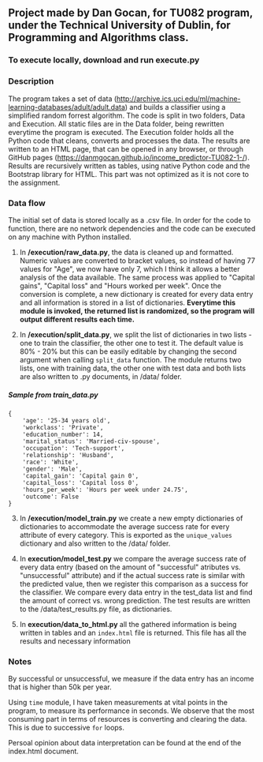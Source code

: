## Project made by Dan Gocan, for TU082 program, under the Technical University of Dublin, for Programming and Algorithms class. 

### To execute locally, download and run execute.py

### Description
The program takes a set of data (http://archive.ics.uci.edu/ml/machine-learning-databases/adult/adult.data) and builds a classifier using a simplified random forrest algorithm. The code is split in two folders, Data and Execution. All static
files are in the Data folder, being rewritten everytime the program is executed. The Execution folder holds all the
Python code that cleans, converts and processes the data. The results are written to an HTML page, that can be opened in any browser, or through GitHub pages (https://danmgocan.github.io/income_predictor-TU082-1-/). Results are recursively written as tables, using native Python code and the Bootstrap library for HTML. This part was not optimized as it is not core to the assignment. 

### Data flow
The initial set of data is stored locally as a .csv file. In order for the code to function, there are no network dependencies and the code can be executed on any machine with Python installed. 

1. In **/execution/raw_data.py**, the data is cleaned up and formatted. Numeric values are converted to bracket values, so instead of having 77 values for "Age", we now have only 7, which I think it allows a better analysis of the data available. The same process was applied to "Capital gains", "Capital loss" and "Hours worked per week". Once the conversion is complete, a new dictionary is created for every data entry and all information is stored in a list of dictionaries. **Everytime this module is invoked, the returned list is randomized, so the program will output different results each time.**

2. In **/execution/split_data.py**, we split the list of dictionaries in two lists - one to train the classifier, the other one to test it. The default value is 80% - 20% but this can be easily editable by changing the second argument when calling `split_data` function. The module returns two lists, one with training data, the other one with test data and both lists are also written to .py documents, in /data/ folder.

##### Sample from train_data.py ####

```
{
    'age': '25-34 years old',
    'workclass': 'Private',
    'education_number': 14,
    'marital_status': 'Married-civ-spouse',
    'occupation': 'Tech-support',
    'relationship': 'Husband',
    'race': 'White',
    'gender': 'Male',
    'capital_gain': 'Capital gain 0',
    'capital_loss': 'Capital loss 0',
    'hours_per_week': 'Hours per week under 24.75',
    'outcome': False
}
```

3. In **/execution/model_train.py** we create a new empty dictionaries of dictionaries to accommodate the average success rate for every attribute of every category. This is exported as the `unique_values` dictionary and also written to the /data/ folder. 

4. In **execution/model_test.py** we compare the average success rate of every data entry (based on the amount of "successful" atributes vs. "unsuccessful" attribute) and if the actual success rate is similar with the predicted value, then we register this comparison as a success for the classifier. We compare every data entry in the test_data list and find the amount of correct vs. wrong prediction. The test results are written to the /data/test_results.py file, as dictionaries. 

5. In **execution/data_to_html.py** all the gathered information is being written in tables and an `index.html` file is returned. This file has all the results and necessary information


### Notes

By successful or unsuccessful, we measure if the data entry has an income that is higher than 50k per year. 

Using `time` module, I have taken measurements at vital points in the program, to measure its performance in seconds. We observe that the most consuming part in terms of resources is converting and clearing the data. This is due to successive `for` loops. 

Persoal opinion about data interpretation can be found at the end of the index.html document. 